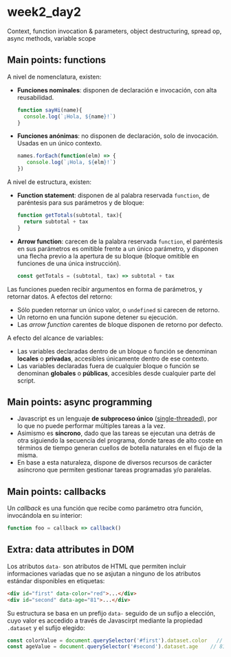 # week2_day2
Context, function invocation &amp; parameters, object destructuring, spread op, async methods, variable scope


## Main points: functions

A nivel de nomenclatura, existen:

- **Funciones nominales**: disponen de declaración e invocación, con alta reusabilidad.
  ````javascript
  function sayHi(name){
    console.log(`¡Hola, ${name}!`)
  }
  ````
- **Funciones anónimas**: no disponen de declaración, solo de invocación. Usadas en un único contexto.
  ````javascript
  names.forEach(function(elm) => {
     console.log(`¡Hola, ${elm}!`)
  })
  ````
  
A nivel de estructura, existen: 
- **Function statement**: disponen de al palabra reservada `function`, de paréntesis para sus parámetros y de bloque:
  ````javascript
  function getTotals(subtotal, tax){
    return subtotal + tax
  }
  ````
- **Arrow function**: carecen de la palabra reservada `function`, el paréntesis en sus parámetros es omitible frente a un único parámetro, y disponen una flecha previo a la apertura de su bloque (bloque omitible en funciones de una única instrucción).
  ````javascript
  const getTotals = (subtotal, tax) => subtotal + tax
  ````
Las funciones pueden recibir argumentos en forma de parámetros, y retornar datos. A efectos del retorno:
- Sólo pueden retornar un único valor, o `undefined` si carecen de retorno.
- Un retorno en una función supone detener su ejecución.
- Las _arrow function_ carentes de bloque disponen de retorno por defecto.

A efecto del alcance de variables:
- Las variables declaradas dentro de un bloque o función se denominan **locales** o **privadas**, accesibles únicamente dentro de ese contexto.
- Las variables declaradas fuera de cualquier bloque o función se denominan **globales** o **públicas**, accesibles desde cualquier parte del script.


## Main points: async programming

- Javascript es un lenguaje <strong>de subproceso único</strong> (<a href="https://en.wikipedia.org/wiki/Thread_(computing)#Single_threading">single-threaded</a>), por lo que no puede performar múltiples tareas a la vez.
- Asimismo es <strong>síncrono</strong>, dado que las tareas se ejecutan una detrás de otra siguiendo la secuencia del programa, donde tareas de alto coste en términos de tiempo generan cuellos de botella naturales en el flujo de la misma.
- En base a esta naturaleza, dispone de diversos recursos de carácter asíncrono que permiten gestionar tareas programadas y/o paralelas.

## Main points: callbacks

Un <em>callback</em> es una función que recibe como parámetro otra función, invocándola en su interior:
````javascript
function foo = callback => callback()
````

## Extra: data attributes in DOM
Los atributos `data-` son atributos de HTML que permiten incluir informaciones variadas que no se asjutan a ninguno de los atributos estándar disponibles en etiquetas:
````html
<div id="first" data-color="red">...</div>
<div id="second" data-age="81">...</div>
````
Su estructura se basa en un prefijo `data-` seguido de un sufijo a elección, cuyo valor es accedido a través de Javascirpt mediante la propiedad `.dataset` y el sufijo elegido:

````javascript
const colorValue = document.querySelector('#first').dataset.color   // red
const ageValue = document.querySelector('#second').dataset.age    // 81
````
